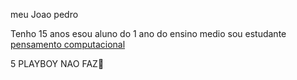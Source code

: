 meu Joao pedro

Tenho 15 anos esou aluno do 1 ano do ensino medio sou estudante [pensamento computacional](https://blog.conexia.com.br/pensamento-computacional/#:~:text=O%20que%20%C3%A9%20pensamento%20computacional,forma%20cr%C3%ADtica%2C%20criativa%20e%20estrat%C3%A9gica.) 

5 PLAYBOY NAO FAZ:cowboy_hat_face:	
  
